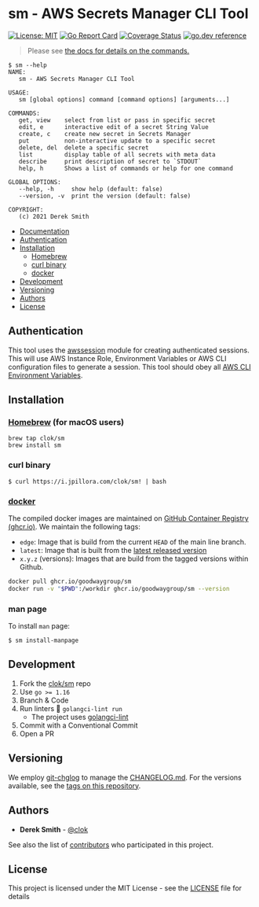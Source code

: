 # sm - AWS Secrets Manager CLI Tool

[![License: MIT](https://img.shields.io/badge/License-MIT-brightgreen.svg)](https://github.com/clok/sm/blob/master/LICENSE)
[![Go Report Card](https://goreportcard.com/badge/clok/sm)](https://goreportcard.com/report/clok/sm)
[![Coverage Status](https://coveralls.io/repos/github/clok/sm/badge.svg)](https://coveralls.io/github/clok/sm)
[![go.dev reference](https://img.shields.io/badge/go.dev-reference-007d9c?logo=go&logoColor=white)](https://pkg.go.dev/github.com/clok/sm?tab=overview)

> Please see [the docs for details on the commands.](./docs/sm.md)

```text
$ sm --help
NAME:
   sm - AWS Secrets Manager CLI Tool

USAGE:
   sm [global options] command [command options] [arguments...]

COMMANDS:
   get, view    select from list or pass in specific secret
   edit, e      interactive edit of a secret String Value
   create, c    create new secret in Secrets Manager
   put          non-interactive update to a specific secret
   delete, del  delete a specific secret
   list         display table of all secrets with meta data
   describe     print description of secret to `STDOUT`
   help, h      Shows a list of commands or help for one command

GLOBAL OPTIONS:
   --help, -h     show help (default: false)
   --version, -v  print the version (default: false)

COPYRIGHT:
   (c) 2021 Derek Smith
```

- [Documentation](./docs/sm.md)
- [Authentication](#authentication)
- [Installation](#installation)
   - [Homebrew](#homebrewhttpsbrewsh-for-macos-users)
   - [curl binary](#curl-binary)
   - [docker](#dockerhttpswwwdockercom)
- [Development](#development)
- [Versioning](#versioning)
- [Authors](#authors)
- [License](#license)

## Authentication

This tool uses the [awssession](https://github.com/clok/awssession) module for creating authenticated sessions. This will
use AWS Instance Role, Environment Variables or AWS CLI configuration files to generate a session. This tool should obey
all [AWS CLI Environment Variables](https://docs.aws.amazon.com/cli/latest/userguide/cli-configure-envvars.html).

## Installation

### [Homebrew](https://brew.sh) (for macOS users)

```
brew tap clok/sm
brew install sm
```

### curl binary

```
$ curl https://i.jpillora.com/clok/sm! | bash
```

### [docker](https://www.docker.com/)

The compiled docker images are maintained on [GitHub Container Registry (ghcr.io)](https://github.com/orgs/clok/packages/container/package/sm).
We maintain the following tags:

- `edge`: Image that is build from the current `HEAD` of the main line branch.
- `latest`: Image that is built from the [latest released version](https://github.com/clok/sm/releases)
- `x.y.z` (versions): Images that are build from the tagged versions within Github.

```bash
docker pull ghcr.io/goodwaygroup/sm
docker run -v "$PWD":/workdir ghcr.io/goodwaygroup/sm --version
```

### man page

To install `man` page:

```
$ sm install-manpage
```

## Development

1. Fork the [clok/sm](https://github.com/clok/sm) repo
1. Use `go >= 1.16`
1. Branch & Code
1. Run linters :broom: `golangci-lint run`
    - The project uses [golangci-lint](https://golangci-lint.run/usage/install/#local-installation)
1. Commit with a Conventional Commit
1. Open a PR

## Versioning

We employ [git-chglog](https://github.com/git-chglog/git-chglog) to manage the [CHANGELOG.md](CHANGELOG.md). For the
versions available, see the [tags on this repository](https://github.com/clok/sm/tags).

## Authors

* **Derek Smith** - [@clok](https://github.com/clok)

See also the list of [contributors](https://github.com/clok/sm/contributors) who participated in this project.

## License

This project is licensed under the MIT License - see the [LICENSE](LICENSE) file for details